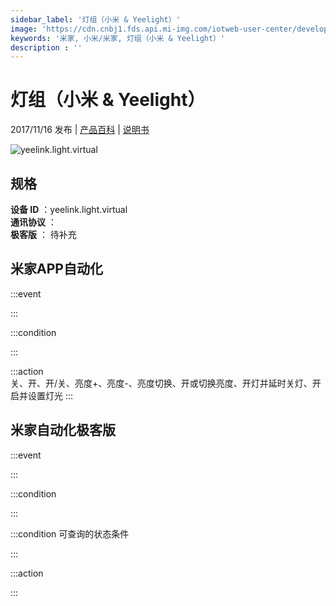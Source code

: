 ```yaml
---
sidebar_label: '灯组（小米 & Yeelight）'
image: 'https://cdn.cnbj1.fds.api.mi-img.com/iotweb-user-center/developer_1679047510194rrvHZX6Q.png?GalaxyAccessKeyId=AKVGLQWBOVIRQ3XLEW&Expires=9223372036854775807&Signature=EXFUON1rzl+YiGB2dF8LcSzSwkY='
keywords: '米家, 小米/米家, 灯组（小米 & Yeelight）'
description : ''
---
```

# 灯组（小米 & Yeelight）

2017/11/16 发布 | [产品百科](https://home.mi.com/webapp/content/baike/product/index.html?model=yeelink.light.virtual/) | [说明书](https://home.mi.com/views/introduction.html?model=yeelink.light.virtual&region=cn)

![yeelink.light.virtual](https://cdn.cnbj1.fds.api.mi-img.com/iotweb-user-center/developer_1679047510194rrvHZX6Q.png?GalaxyAccessKeyId=AKVGLQWBOVIRQ3XLEW&Expires=9223372036854775807&Signature=EXFUON1rzl+YiGB2dF8LcSzSwkY=)

## 规格  
> 
**设备 ID** ：yeelink.light.virtual  
**通讯协议** ：  
**极客版**  ： 待补充 


## 米家APP自动化  

:::event  

:::

:::condition  

:::

:::action   
关、开、开/关、亮度+、亮度-、亮度切换、开或切换亮度、开灯并延时关灯、开启并设置灯光
:::

## 米家自动化极客版  

:::event  

:::

:::condition  

:::

:::condition 可查询的状态条件  

:::

:::action  

:::

        
